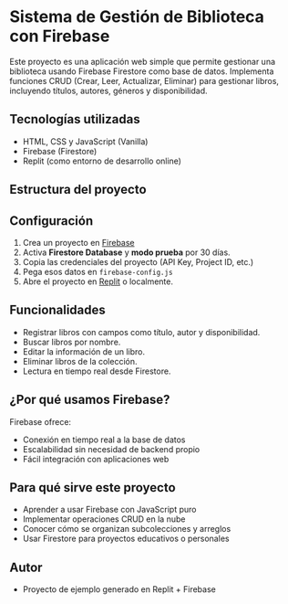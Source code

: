 # Sistema de Gestión de Biblioteca con Firebase

Este proyecto es una aplicación web simple que permite gestionar una biblioteca usando Firebase Firestore como base de datos. Implementa funciones CRUD (Crear, Leer, Actualizar, Eliminar) para gestionar libros, incluyendo títulos, autores, géneros y disponibilidad.

## Tecnologías utilizadas

- HTML, CSS y JavaScript (Vanilla)
- Firebase (Firestore)
- Replit (como entorno de desarrollo online)

##  Estructura del proyecto


##  Configuración

1. Crea un proyecto en [Firebase](https://console.firebase.google.com/)
2. Activa **Firestore Database** y **modo prueba** por 30 días.
3. Copia las credenciales del proyecto (API Key, Project ID, etc.)
4. Pega esos datos en `firebase-config.js`
5. Abre el proyecto en [Replit](https://replit.com/) o localmente.

##  Funcionalidades

-  Registrar libros con campos como título, autor y disponibilidad.
-  Buscar libros por nombre.
-  Editar la información de un libro.
-  Eliminar libros de la colección.
-  Lectura en tiempo real desde Firestore.

## ¿Por qué usamos Firebase?

Firebase ofrece:
- Conexión en tiempo real a la base de datos
- Escalabilidad sin necesidad de backend propio
- Fácil integración con aplicaciones web

##  Para qué sirve este proyecto

- Aprender a usar Firebase con JavaScript puro
- Implementar operaciones CRUD en la nube
- Conocer cómo se organizan subcolecciones y arreglos
- Usar Firestore para proyectos educativos o personales

##  Autor

- Proyecto de ejemplo generado en Replit + Firebase
